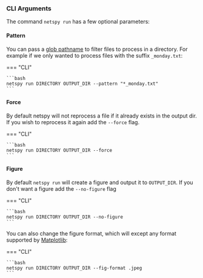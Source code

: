 
### CLI Arguments

The command `netspy run` has a few optional parameters:

#### Pattern
You can pass a [glob pathname](https://docs.python.org/3/library/glob.html) to filter files to process in a directory. For example if we only wanted to process files with the suffix `_monday.txt`:

=== "CLI"

    ```bash
    netspy run DIRECTORY OUTPUT_DIR --pattern "*_monday.txt"
    ```

#### Force

By default netspy will not reprocess a file if it already exists in the output dir. If you wish to reprocess it again add the `--force` flag.

=== "CLI"

    ```bash
    netspy run DIRECTORY OUTPUT_DIR --force
    ```

#### Figure
By default `netspy run` will create a figure and output it to `OUTPUT_DIR`. If you don't want a figure add the `--no-figure` flag

=== "CLI"

    ```bash
    netspy run DIRECTORY OUTPUT_DIR --no-figure
    ```

You can also change the figure format, which will except any format supported by [Matplotlib](https://matplotlib.org/2.1.2/api/_as_gen/matplotlib.pyplot.savefig.html#:~:text=One%20of%20the%20file%20extensions,%2C%20ps%2C%20eps%20and%20svg.&text=If%20True%2C%20the%20axes%20patches,edgecolor%20are%20specified%20via%20kwargs.):

=== "CLI"

    ```bash
    netspy run DIRECTORY OUTPUT_DIR --fig-format .jpeg
    ```
